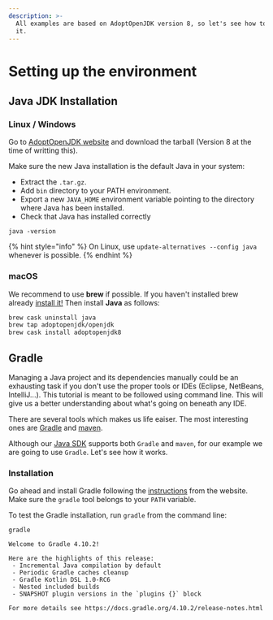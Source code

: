 ```yaml
---
description: >-
  All examples are based on AdoptOpenJDK version 8, so let's see how to install
  it.
---
```


# Setting up the environment

## Java JDK Installation

### Linux / Windows

Go to [AdoptOpenJDK website](https://adoptopenjdk.net/) and download the tarball \(Version 8 at the time of writting this\).

Make sure the new Java installation is the default Java in your system:

* Extract the `.tar.gz`.
* Add `bin` directory to your PATH environment.
* Export a new `JAVA_HOME` environment variable pointing to the directory where Java has been installed.
* Check that Java has installed correctly

```text
java -version
```

{% hint style="info" %}
On Linux, use `update-alternatives --config java` whenever is possible.
{% endhint %}

### macOS

We recommend to use **brew** if possible. If you haven't installed brew already [install it!](http://brew.sh/)  Then install **Java** as follows:

```bash
brew cask uninstall java
brew tap adoptopenjdk/openjdk
brew cask install adoptopenjdk8
```

## Gradle

Managing a Java project and its dependencies manually could be an exhausting task if you don't use the proper tools or IDEs \(Eclipse, NetBeans, IntelliJ...\). This tutorial is meant to be followed using command line. This will give us a better understanding about what's going on beneath any IDE.

There are several tools which makes us life eaiser. The most interesting ones are [Gradle](https://gradle.org/) and [maven](https://maven.apache.org/).

Although our [Java SDK](https://github.com/amadeus4dev/amadeus-java) supports both `Gradle` and `maven`, for our example we are going to use `Gradle`. Let's see how it works.

### Installation

Go ahead and install Gradle following the [instructions](https://gradle.org/install/) from the website. Make sure the `gradle` tool belongs to your `PATH` variable.

To test the Gradle installation, run `gradle` from the command line:

```text
gradle

Welcome to Gradle 4.10.2!

Here are the highlights of this release:
 - Incremental Java compilation by default
 - Periodic Gradle caches cleanup
 - Gradle Kotlin DSL 1.0-RC6
 - Nested included builds
 - SNAPSHOT plugin versions in the `plugins {}` block

For more details see https://docs.gradle.org/4.10.2/release-notes.html
```

